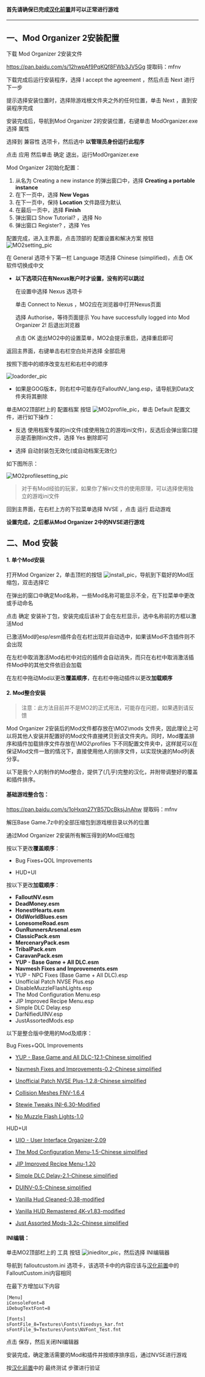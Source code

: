 #### 首先请确保已完成[汉化前置](utilities.md "汉化前置")并可以正常进行游戏

------

## 一、Mod Organizer 2安装配置

下载 Mod Organizer 2安装文件

https://pan.baidu.com/s/12hwpAf9PqKQf8FWb3JV5Gg 提取码：mfnv 

下载完成后运行安装程序，选择 I accept the agreement ，然后点击 Next 进行下一步

提示选择安装位置时，选择除游戏根文件夹之外的任何位置，单击 Next ，直到安装程序完成

安装完成后，导航到Mod Organizer 2的安装位置，右键单击 ModOrganizer.exe 选择 属性

选择到 兼容性 选项卡，然后选中 **以管理员身份运行此程序**

点击 应用 然后单击 确定 退出，运行ModOrganizer.exe

Mod Organizer 2初始化配置：

1. 从名为 Creating a new instance 的弹出窗口中，选择 **Creating a portable instance**
2. 在下一页中，选择 **New Vegas**
3. 在下一页中，保持 **Location** 文件路径为默认
4. 在最后一页中，选择 **Finish**
5. 弹出窗口 Show Tutorial? ，选择 No
6. 弹出窗口 Register? ，选择 Yes

配置完成，进入主界面，点击顶部的 配置设置和解决方案 按钮 ![MO2setting_pic](https://s1.ax1x.com/2020/07/23/UOXh7T.jpg "MO2setting_pic")

在 General 选项卡下第一栏 Language 项选择 Chinese (simplified)，点击 OK 软件切换成中文

- **以下选项只在有Nexus账户时才设置，没有的可以跳过**

  在设置中选择 Nexus 选项卡

  单击 Connect to Nexus ，MO2应在浏览器中打开Nexus页面

  选择 Authorise，等待页面提示 You have successfully logged into Mod Organizer 2! 后退出浏览器

  点击 OK 退出MO2中的设置菜单，MO2会提示重启，选择重启即可

返回主界面，右键单击右栏空白处并选择 全部启用

按照下图中的顺序改变左栏和右栏中的顺序

![loadorder_pic](https://s1.ax1x.com/2020/07/23/UOjS4e.jpg "loadorder_pic")

- 如果是GOG版本，则右栏中可能存在FalloutNV_lang.esp，请导航到Data文件夹将其删除

单击MO2顶部栏上的 配置档案 按钮 ![MO2profile_pic](https://s1.ax1x.com/2020/07/23/UOxi0P.jpg "MO2profile_pic")，单击 Default 配置文件，进行如下操作：

- 反选 使用档案专属的ini文件(或使用独立的游戏ini文件)，反选后会弹出窗口提示是否删除ini文件，选择 Yes 删除即可

- 选择 自动封装包无效化(或自动档案无效化)

如下图所示：

![MO2profilesetting_pic](https://s1.ax1x.com/2020/07/23/UOzuCD.jpg "MO2profilesetting_pic")

> 对于有Mod经验的玩家，如果你了解ini文件的使用原理，可以选择使用独立的游戏ini文件

回到主界面，在右栏上方的下拉菜单选择 NVSE ，点击 运行 启动游戏

**设置完成，之后都从Mod Organizer 2中的NVSE进行游戏**

## 二、Mod 安装

#### 1. 单个Mod安装

打开Mod Organizer 2，单击顶栏的按钮 ![install_pic](https://s1.ax1x.com/2020/08/01/aGy1D1.png "install_pic")，导航到下载好的Mod压缩包，双击选择它

在弹出的窗口中确定Mod名称，一些Mod名称可能显示不全，在下拉菜单中更改或手动命名

点击 确定 安装补丁包，安装完成后该补丁会在左栏显示，选中名称前的方框以激活Mod

已激活Mod的esp/esm插件会在右栏出现并自动选中，如果该Mod不含插件则不会出现

在左栏中取消激活Mod右栏中对应的插件会自动消失，而只在右栏中取消激活插件Mod中的其他文件依旧会加载

在左栏中拖动Mod以更改**覆盖顺序**，在右栏中拖动插件以更改**加载顺序**

#### 2. Mod整合安装

> 注意：此方法目前并不是MO2的正式用法，可能存在问题，如果遇到请反馈

Mod Organizer 2安装后的Mod文件都存放在\MO2\mods 文件夹，因此理论上可以将其他人安装并配置好的Mod文件直接拷贝到该文件夹内。同时，Mod覆盖排序和插件加载排序文件存放在\MO2\profiles 下不同配置文件夹中，这样就可以在保证Mod文件一致的情况下，直接使用他人的排序文件，以实现快速的Mod列表分享。

以下是我个人的制作的Mod整合，提供了(几乎)完整的汉化，并附带调整好的覆盖和插件排序。
#### 基础游戏整合包：

https://pan.baidu.com/s/1oHxqn27YB57DcBksjJnAhw 提取码：mfnv 

解压Base Game.7z中的全部压缩包到游戏根目录以外的位置

通过Mod Organizer 2安装所有解压得到的Mod压缩包

按以下更改**覆盖顺序**：

- Bug Fixes+QOL Improvements

- HUD+UI

按以下更改**加载顺序**：

- **FalloutNV.esm**
- **DeadMoney.esm**
- **HonestHearts.esm**
- **OldWorldBlues.esm**
- **LonesomeRoad.esm**
- **GunRunnersArsenal.esm**
- **ClassicPack.esm**
- **MercenaryPack.esm**
- **TribalPack.esm**
- **CaravanPack.esm**
- **YUP - Base Game + All DLC.esm**
- **Navmesh Fixes and Improvements.esm**
- YUP - NPC Fixes (Base Game + All DLC).esp
- Unofficial Patch NVSE Plus.esp
- DisableMuzzleFlashLights.esp
- The Mod Configuration Menu.esp
- JIP Improved Recipe Menu.esp
- Simple DLC Delay.esp
- DarNifiedUINV.esp
- JustAssortedMods.esp

以下是整合版中使用的Mod及顺序：

Bug Fixes+QOL Improvements

- [YUP - Base Game and All DLC-12.1-Chinese simplified](https://www.nexusmods.com/newvegas/mods/51664 "YUP")

- [Navmesh Fixes and Improvements-0.2-Chinese simplified](https://www.nexusmods.com/newvegas/mods/62041 "Navmesh Fixes")

- [Unofficial Patch NVSE Plus-1.2.8-Chinese simplified](https://www.nexusmods.com/newvegas/mods/71239 "Unofficial Patch NVSE Plus")

- [Collision Meshes FNV-1.6.4](https://www.nexusmods.com/newvegas/mods/59149 "Collision Meshes")

- [Stewie Tweaks INI-6.30-Modified](https://www.nexusmods.com/newvegas/mods/66347 "Stewie Tweaks")

- [No Muzzle Flash Lights-1.0](https://www.nexusmods.com/newvegas/mods/69038 "No Muzzle Flash Lights")

HUD+UI

- [UIO - User Interface Organizer-2.09](https://www.nexusmods.com/newvegas/mods/57174 "UIO")

- [The Mod Configuration Menu-1.5-Chinese simplified](https://www.nexusmods.com/newvegas/mods/42507 "MCM")

- [JIP Improved Recipe Menu-1.20](https://www.nexusmods.com/newvegas/mods/59638 "Improved Recipe Menu")

- [Simple DLC Delay-2.1-Chinese simplified](https://www.nexusmods.com/newvegas/mods/62779 "Simple DLC Delay")

- [DUINV-0.5-Chinese simplified](https://www.nexusmods.com/newvegas/mods/65459 "Darnified UI")

- [Vanilla Hud Cleaned-0.38-modified](https://www.nexusmods.com/newvegas/mods/70001 "Vanilla Hud Cleaned")

- [Vanilla HUD Remastered 4K-v1.83-modified](https://www.nexusmods.com/newvegas/mods/64102 "Vanilla HUD Remastered")

- [Just Assorted Mods-3.2c-Chinese simplified](https://www.nexusmods.com/newvegas/mods/66666 "Just Assorted Mods")

#### INI编辑：

单击MO2顶部栏上的 工具 按钮 ![inieditor_pic](https://s1.ax1x.com/2020/08/01/aGhXHH.jpg "inieditor_pic")，然后选择 INI编辑器

导航到 falloutcustom.ini 选项卡，该选项卡中的内容应该与[汉化前置](utilities.md "汉化前置")中的FalloutCustom.ini内容相同

在最下方增加以下内容

    [Menu]
    iConsoleFont=8
    iDebugTextFont=8
    
    [Fonts]
    sFontFile_8=Textures\Fonts\fixedsys_kar.fnt
    sFontFile_9=Textures\Fonts\NVFont_Test.fnt


点击 保存，然后关闭INI编辑器

安装完成，确定激活需要的Mod和插件并按顺序排序后，通过NVSE进行游戏

按[汉化前置](utilities.md "汉化前置")中的 最终测试 步骤进行验证